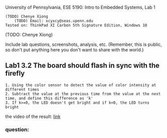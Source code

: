 University of Pennsylvania, ESE 5190: Intro to Embedded Systems, Lab 1

    (TODO) Chenye Xiong
        (TODO) Email: xcyxcy@seas.upenn.edu
    Tested on: ThinkPad XI Carbon 5th Signature Edition, Windows 10
(TODO: Chenye Xiong)

Include lab questions, screenshots, analysis, etc. (Remember, this is public, so don't put anything here you don't want to share with the world.)
## Lab1 3.2 The board should flash in sync with the firefly
    1. Using the color sensor to detect the value of color intensity at different times
    2. Subtract the value at the previous time from the value at the next time, and define this difference as 'k'
    3. If k>=0, the LED doesn't get bright and if k<0, the LED turns bright
   the video of the result: 
    [link](https://github.com/xcyxcyxcyxcy/ese5190-2022-lab1-firefly/edit/main/README.md)
### question: 
